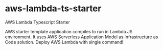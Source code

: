 # aws-lambda-ts-starter
AWS Lambda Typescript Starter

AWS starter template application compiles to run in Lambda JS environment. 
It uses AWS Serverless Application Model as Infrastructure as Code solution. 
Deploy AWS Lambda with single command!
